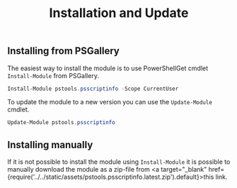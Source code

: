 ﻿---
id: installation
title: Installation and Update
---

## Installing from PSGallery

The easiest way to install the module is to use PowerShellGet cmdlet <code>Install-Module</code> from PSGallery.

```powershell
Install-Module pstools.psscriptinfo -Scope CurrentUser
```

To update the module to a new version you can use the <code>Update-Module</code> cmdlet.

```powershell
Update-Module pstools.psscriptinfo
```

## Installing manually

If it is not possible to install the module using <code>Install-Module</code> it is possible to manually download the module as a zip-file from <a target="_blank" href={require('../../static/assets/pstools.psscriptinfo.latest.zip').default}>this link</a>.


